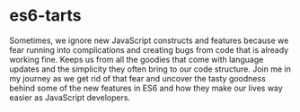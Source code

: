 # es6-tarts
 Sometimes, we ignore new JavaScript constructs and features because we fear running into complications and creating bugs from code that is already working fine. Keeps us from all the goodies that come with language updates and the simplicity they often bring to our code structure. Join me in my journey as we get rid of that fear and uncover the tasty goodness behind some of the new features in ES6 and how they make our lives way easier as JavaScript developers.
